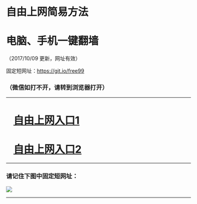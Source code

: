 ﻿# 自由上网简易方法

# 电脑、手机一键翻墙

（2017/10/09 更新，网址有效）

固定短网址：https://git.io/free99

### （微信如打不开，请转到浏览器打开）


***





# &nbsp;&nbsp; <a href="http://ft821330462.fwq-tz-1001.info/fwqtz01.html?t=100900116012 " target="_blank">自由上网入口1</a>
# &nbsp;&nbsp; <a href="http://ft296952123.fwq-tz-1002.info/fwqtz02.html?t=10090018375 " target="_blank">自由上网入口2</a>
***

### 请记住下图中固定短网址：

<img src="https://s3-us-west-2.amazonaws.com/fwq-1001/yjfq-20170905okok.png" /> 


***

